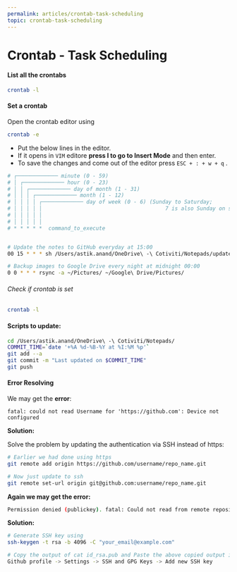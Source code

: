 ```yaml
---
permalink: articles/crontab-task-scheduling
topic: crontab-task-scheduling
---
```




# Crontab - Task Scheduling

#### List all the crontabs

```bash
crontab -l
```



#### Set a crontab

Open the crontab editor using

```bash
crontab -e
```

- Put the below lines  in the editor. 
- If it opens in `VIM` editore **press I to go to Insert Mode** and then enter. 
- To save the changes and come out of the editor press `ESC + : + w + q` .

```bash
# ┌───────────── minute (0 - 59)
# │ ┌───────────── hour (0 - 23)
# │ │ ┌───────────── day of month (1 - 31)
# │ │ │ ┌───────────── month (1 - 12)
# │ │ │ │ ┌───────────── day of week (0 - 6) (Sunday to Saturday;
# │ │ │ │ │                                       7 is also Sunday on some systems)
# │ │ │ │ │
# │ │ │ │ │
# * * * * *  command_to_execute


# Update the notes to GitHub everyday at 15:00
00 15 * * * sh /Users/astik.anand/OneDrive\ -\ Cotiviti/Notepads/update.sh

# Backup images to Google Drive every night at midnight 00:00
0 0 * * * rsync -a ~/Pictures/ ~/Google\ Drive/Pictures/
```



###### Check if crontab is set

```bash
crontab -l
```



#### Scripts to update:

```bash
cd /Users/astik.anand/OneDrive\ -\ Cotiviti/Notepads/
COMMIT_TIME=`date '+%A %d-%B-%Y at %I:%M %p'`
git add --a
git commit -m "Last updated on $COMMIT_TIME"
git push
```



#### Error Resolving

We may get the **error**:

```
fatal: could not read Username for 'https://github.com': Device not configured
```

**Solution:**

Solve the problem by updating the authentication via SSH instead of https:

```bash
# Earlier we had done using https
git remote add origin https://github.com/username/repo_name.git

# Now just update to ssh
git remote set-url origin git@github.com:username/repo_name.git
```

**Again we may get the error:**

```bash
Permission denied (publickey). fatal: Could not read from remote repository.
```

**Solution:**

```bash
# Generate SSH key using
ssh-keygen -t rsa -b 4096 -C "your_email@example.com"

# Copy the output of cat id_rsa.pub and Paste the above copied output into the 
Github profile -> Settings -> SSH and GPG Keys -> Add new SSH key
```







